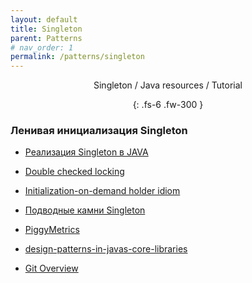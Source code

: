 ```yaml
---
layout: default
title: Singleton
parent: Patterns
# nav_order: 1
permalink: /patterns/singleton
---
```

<div align="center" markdown="1">
Singleton / Java resources / Tutorial

{: .fs-6 .fw-300 }
</div>

### Ленивая инициализация Singleton
- <a href="https://habrahabr.ru/post/27108/">Реализация Singleton в JAVA</a>
- <a href="https://ru.wikipedia.org/wiki/Double_checked_locking">Double checked locking</a>
- <a href="https://en.wikipedia.org/wiki/Initialization-on-demand_holder_idiom">Initialization-on-demand holder idiom</a>
- <a href="https://tproger.ru/translations/singleton-pitfalls/">Подводные камни Singleton</a>

- <a href="https://gitter.im/sqshq/PiggyMetrics">PiggyMetrics</a>
- <a href="https://stackoverflow.com/questions/1673841/examples-of-gof-design-patterns-in-javas-core-libraries?rq=1">design-patterns-in-javas-core-libraries</a>
- <a href="https://foxminded.com.ua/enterprise-patterns-advanced-course/?utm_source=youtube&utm_medium=smm&utm_campaign=video&utm_content=NYZm4gDRjgk&utm_term=2">Git Overview</a>











